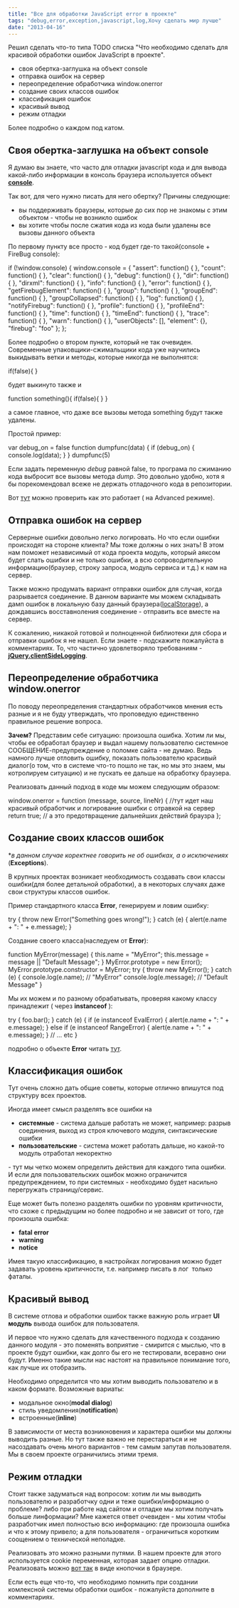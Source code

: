 ```yaml
---
title: "Все для обработки JavaScript error в проекте"
tags: "debug,error,exception,javascript,log,Хочу сделать мир лучше"
date: "2013-04-16"
---
```


Решил сделать что-то типа TODO списка "Что необходимо сделать для красивой обработки ошибок JavaScript в проекте".

- своя обертка-заглушка на объект console
- отправка ошибок на сервер
- переопределение обработчика window.onerror
- создание своих классов ошибок
- классификация ошибок
- красивый вывод
- режим отладки

Более подробно о каждом под катом.

## Своя обертка-заглушка на объект console

Я думаю вы знаете, что часто для отладки javascript кода и для вывода какой-либо информации в консоль браузера используется объект **[console](https://developer.mozilla.org/en-US/docs/DOM/console)**.

Так вот, для чего нужно писать для него обертку? Причины следующие:

- вы поддерживать браузеры, которые до сих пор не знакомы с этим объектом - чтобы не возникло ошибок
- вы хотите чтобы после сжатия кода из кода были удалены все вызовы данного объекта

По первому пункту все просто - код будет где-то такой(console + FireBug console):

if (!window.console)
{
    window.console = {
        "assert": function() { },
        "count": function() { },
        "clear": function() { },
        "debug": function() { },
        "dir": function() { },
        "dirxml": function() { },
        "info": function() { },
        "error": function() { },
        "getFirebugElement": function() { },
        "group": function() { },
        "groupEnd": function() { },
        "groupCollapsed": function() { },
        "log": function() { },
        "notifyFirebug": function() { },
        "profile": function() { },
        "profileEnd": function() { },
        "time": function() { },
        "timeEnd": function() { },
        "trace": function() { },
        "warn": function() { },
        "userObjects": \[\],
        "element": {},
        "firebug": "foo"
    };
};

Более подробно о втором пункте, который не так очевиден. Современные упаковщики-сжимальщики кода уже научились выкидывать ветки и методы, которые никогда не выполнятся:

if(false){
}

будет выкинуто также и

function something(){
    if(false){
    }
}

а самое главное, что даже все вызовы метода something будут также удалены.

Простой пример:

var debug\_on = false
function dumpfunc(data)
{
    if (debug\_on)
    {
        console.log(data);
    }
}
dumpfunc(5)

Если задать переменную _debug_ равной false, то програма по сжиманию кода выбросит все вызовы метода _dump_. Это довольно удобно, хотя я бы порекомендовал всеже не держать отладочного кода в репозитории.

Вот [тут](https://closure-compiler.appspot.com/home "Closure Compiler") можно проверить как это работает ( на Advanced режиме).

## Отправка ошибок на сервер

Серверные ошибки довольно легко логировать. Но что если ошибки происходят на стороне клиента? Мы тоже должны о них знать! В этом нам поможет независимый от кода проекта модуль, который аяксом будет слать ошибки и не только ошибки, а всю сопроводительную информацию(браузер, строку запроса, модуль сервиса и т.д.) к нам на сервер.

Также можно продумать вариант отправки ошибок для случая, когда разрывается соединение. В данном варианте мы можем складывать дамп ошибок в локальную базу данный браузера([localStorage](https://developer.mozilla.org/en-US/docs/DOM/Storage#localStorage)), а дождавшись восставноления соединение - отправить все вместе на сервер.

К сожалению, никакой готовой и полноценной библиотеки для сбора и отправки ошибок я не нашел. Если знаете - подскажите пожалуйста в комментариях. То, что частично удовлетворяло требованиям - **[jQuery.clientSideLogging](https://github.com/remybach/jQuery.clientSideLogging/blob/master/jQuery.clientSideLogging.js "jQuery.clientSideLogging.js")**.

## Переопределение обработчика window.onerror

По поводу переопределения стандартных обработчиков мнения есть разные и я не буду утверждать, что проповедую единственно правильное решение вопроса.

**Зачем?** Представим себе ситуацию: произошла ошибка. Хотим ли мы, чтобы ее обработал браузер и выдал нашему пользователю системное СООБЩЕНИЕ-предупреждение о поломке сайта - не думаю. Ведь намного лучше отловить ошибку, показать пользователю красивый диалог(о том, что в системе что-то пошло не так, но мы это знаем, мы котролируем ситуацию) и не пускать ее дальше на обработку браузера.

Реализовать данный подход в коде мы можем следующим образом:

window.onerror = function (message, source, lineNr) {
//тут идет наш красивый обработчик и логирование ошибки с отравкой на сервер
return true; // а это предотвращение дальнейших действий браузра
};

## Создание своих классов ошибок

\*_в данном случае коректнее говорить не об ошибках, а о исключениях_ (**Exceptions**).

В крупных проектах возникает необходимость создавать свои классы ошибки(для более детальной обработки), а в некоторых случаях даже свои структуры классов ошибок.

Пример стандартного класса **Error**, генерируем и ловим ошибку:

try {
    throw new Error("Something goes wrong!");
} catch (e) {
    alert(e.name + ": " + e.message);
}

Создание своего класса(наследуем от **Error**):

function MyError(message) {
    this.name = "MyError";
    this.message = message || "Default Message";
}
MyError.prototype = new Error();
MyError.prototype.constructor = MyError;
try {
    throw new MyError();
} catch (e) {
    console.log(e.name); // "MyError"
    console.log(e.message); // "Default Message"
}

Мы их можем и по разному обрабатывать, проверяя какому классу принадлежит ( через **instanceof** ):

try {
    foo.bar();
} catch (e) {
    if (e instanceof EvalError) {
        alert(e.name + ": " + e.message);
    } else if (e instanceof RangeError) {
        alert(e.name + ": " + e.message);
    }
    // ... etc
}

подробно о объекте **Error** читать [тут](https://developer.mozilla.org/en-US/docs/JavaScript/Reference/Global_Objects/Error "developer.mozilla.org").

## Классификация ошибок

Тут очень сложно дать общие советы, которые отлично впишутся под структуру всех проектов.

Иногда имеет смысл разделять все ошибки на

- **системные** - система дальше работать не может, например: разрыв соединения, выход из строя ключевого модуля, синтаксические ошибки
- **пользовательские** - система может работать дальше, но какой-то модуль отработал некоректно

\- тут мы четко можем определить действия для каждого типа ошибки. И если для пользовательских ошибок можно ограничится предупреждением, то при системных - необходимо будет насильно перегружать страницу/сервис.

Еще может быть полезно разделять ошибки по уровням критичности, что схоже с предыдущим но более подробно и не зависит от того, где произошла ошибка:

- **fatal error**
- **warning**
- **notice**

Имея такую классификацию, в настройках логирования можно будет задавать уровень критичности, т.е. например писать в лог  только фаталы.

## Красивый вывод

В системе отлова и обработки ошибок также важную роль играет **UI модуль** вывода ошибок для пользователя.

И первое что нужно сделать для качественного подхода к созданию данного модуля - это поменять воприятие - смирится с мыслью, что в проекте будут ошибки, как долго бы его не тестировали, всеравно они будут. Именно такие мысли нас настоят на правильное понимание того, как лучше их отобразить.

Необходимо определится что мы хотим выводить пользователю и в каком формате. Возможные вариаты:

- модальное окно(**modal dialog**)
- стиль уведомления(**notification**)
- встроенные(**inline**)

В зависимости от места возникновения и характера ошибки мы должны выводить разные. Но тут также важно не перестараться и не насоздавать очень много вариантов - тем самым запутав пользователя. Мы в своем проекте ограничились этими тремя.

## Режим отладки

Стоит также задуматься над вопросом: хотим ли мы выводить пользователю и разработчку одни и теже ошибки/информацию о проблеме? либо при работе над сайтом и отладке мы хотим получать больше линформации? Мне кажется ответ очевиден - мы хотим чтобы разработчик имел полностью всю информацию: где произошла ошибка и что к этому привело; а для пользователя - ограничиться коротким соощением о технической неполадке.

Реализовать это можно разными путями. В нашем проекте для этого используется cookie переменная, которая задает опцию отладки. Реализовать можно [вот так](https://stepansuvorov.com/blog/2012/03/debug-on/ "Debug ON. Кнопка в FireFox для разработчика.") в виде кнопочки в браузере.

Если есть еще что-то, что необходимо помнить при создании комлексной системы обработки ошибок - пожалуйста дополните в комментариях.
